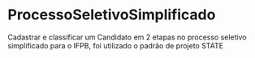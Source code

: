 # ProcessoSeletivoSimplificado
 Cadastrar e classificar um Candidato em 2 etapas no processo seletivo simplificado para o IFPB, foi utilizado o padrão de projeto STATE
